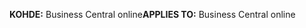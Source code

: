 <span data-ttu-id="b4893-101">**KOHDE:** Business Central online</span><span class="sxs-lookup"><span data-stu-id="b4893-101">**APPLIES TO:** Business Central online</span></span>